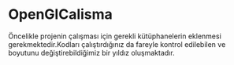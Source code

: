 # OpenGlCalisma

Öncelikle projenin çalışması için gerekli kütüphanelerin eklenmesi gerekmektedir.Kodları çalıştırdığınız da fareyle kontrol edilebilen ve boyutunu değiştirebildiğimiz bir yıldız oluşmaktadır.
